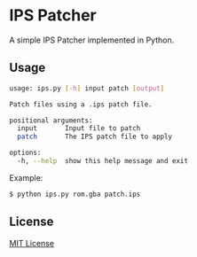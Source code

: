 # IPS Patcher
A simple IPS Patcher implemented in Python.

## Usage

```sh
usage: ips.py [-h] input patch [output]

Patch files using a .ips patch file.

positional arguments:
  input       Input file to patch
  patch       The IPS patch file to apply                               output      Output File

options:
  -h, --help  show this help message and exit
```

Example:

```sh
$ python ips.py rom.gba patch.ips
```

## License
[MIT License](LICENSE)
